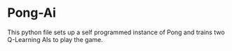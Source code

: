 # Pong-Ai
This python file sets up a self programmed instance of Pong and trains two Q-Learning AIs to play the game.
